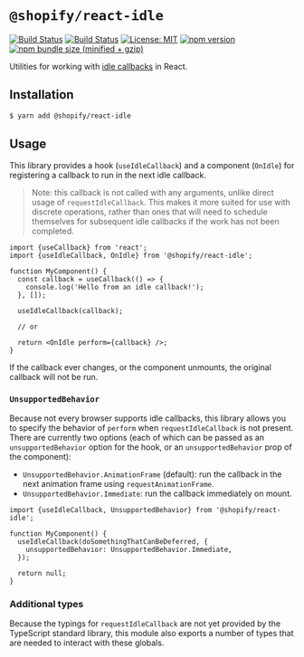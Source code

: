 # `@shopify/react-idle`

[![Build Status](https://github.com/Shopify/quilt/workflows/Node-CI/badge.svg?branch=main)](https://github.com/Shopify/quilt/actions?query=workflow%3ANode-CI)
[![Build Status](https://github.com/Shopify/quilt/workflows/Ruby-CI/badge.svg?branch=main)](https://github.com/Shopify/quilt/actions?query=workflow%3ARuby-CI)
[![License: MIT](https://img.shields.io/badge/License-MIT-green.svg)](LICENSE.md) [![npm version](https://badge.fury.io/js/%40shopify%2Freact-idle.svg)](https://badge.fury.io/js/%40shopify%2Freact-idle.svg) [![npm bundle size (minified + gzip)](https://img.shields.io/bundlephobia/minzip/@shopify/react-idle.svg)](https://img.shields.io/bundlephobia/minzip/@shopify/react-idle.svg)

Utilities for working with [idle callbacks](https://developer.mozilla.org/en-US/docs/Web/API/Window/requestIdleCallback) in React.

## Installation

```bash
$ yarn add @shopify/react-idle
```

## Usage

This library provides a hook (`useIdleCallback`) and a component (`OnIdle`) for registering a callback to run in the next idle callback.

> Note: this callback is not called with any arguments, unlike direct usage of `requestIdleCallback`. This makes it more suited for use with discrete operations, rather than ones that will need to schedule themselves for subsequent idle callbacks if the work has not been completed.

```tsx
import {useCallback} from 'react';
import {useIdleCallback, OnIdle} from '@shopify/react-idle';

function MyComponent() {
  const callback = useCallback(() => {
    console.log('Hello from an idle callback!');
  }, []);

  useIdleCallback(callback);

  // or

  return <OnIdle perform={callback} />;
}
```

If the callback ever changes, or the component unmounts, the original callback will not be run.

### `UnsupportedBehavior`

Because not every browser supports idle callbacks, this library allows you to specify the behavior of `perform` when `requestIdleCallback` is not present. There are currently two options (each of which can be passed as an `unsupportedBehavior` option for the hook, or an `unsupportedBehavior` prop of the component):

- `UnsupportedBehavior.AnimationFrame` (default): run the callback in the next animation frame using `requestAnimationFrame`.
- `UnsupportedBehavior.Immediate`: run the callback immediately on mount.

```tsx
import {useIdleCallback, UnsupportedBehavior} from '@shopify/react-idle';

function MyComponent() {
  useIdleCallback(doSomethingThatCanBeDeferred, {
    unsupportedBehavior: UnsupportedBehavior.Immediate,
  });

  return null;
}
```

### Additional types

Because the typings for `requestIdleCallback` are not yet provided by the TypeScript standard library, this module also exports a number of types that are needed to interact with these globals.
